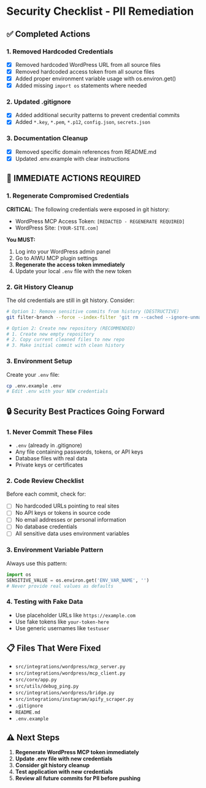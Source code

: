 # Security Checklist - PII Remediation

## ✅ Completed Actions

### 1. Removed Hardcoded Credentials
- [x] Removed hardcoded WordPress URL from all source files
- [x] Removed hardcoded access token from all source files  
- [x] Added proper environment variable usage with os.environ.get()
- [x] Added missing `import os` statements where needed

### 2. Updated .gitignore
- [x] Added additional security patterns to prevent credential commits
- [x] Added `*.key`, `*.pem`, `*.p12`, `config.json`, `secrets.json`

### 3. Documentation Cleanup
- [x] Removed specific domain references from README.md
- [x] Updated .env.example with clear instructions

## 🚨 IMMEDIATE ACTIONS REQUIRED

### 1. Regenerate Compromised Credentials
**CRITICAL**: The following credentials were exposed in git history:
- WordPress MCP Access Token: `[REDACTED - REGENERATE REQUIRED]`
- WordPress Site: `[YOUR-SITE.com]`

**You MUST:**
1. Log into your WordPress admin panel
2. Go to AIWU MCP plugin settings
3. **Regenerate the access token immediately**
4. Update your local `.env` file with the new token

### 2. Git History Cleanup
The old credentials are still in git history. Consider:
```bash
# Option 1: Remove sensitive commits from history (DESTRUCTIVE)
git filter-branch --force --index-filter 'git rm --cached --ignore-unmatch src/integrations/wordpress/mcp_server.py' --prune-empty --tag-name-filter cat -- --all

# Option 2: Create new repository (RECOMMENDED)
# 1. Create new empty repository
# 2. Copy current cleaned files to new repo
# 3. Make initial commit with clean history
```

### 3. Environment Setup
Create your `.env` file:
```bash
cp .env.example .env
# Edit .env with your NEW credentials
```

## 🔒 Security Best Practices Going Forward

### 1. Never Commit These Files
- `.env` (already in .gitignore)
- Any file containing passwords, tokens, or API keys
- Database files with real data
- Private keys or certificates

### 2. Code Review Checklist
Before each commit, check for:
- [ ] No hardcoded URLs pointing to real sites
- [ ] No API keys or tokens in source code
- [ ] No email addresses or personal information
- [ ] No database credentials
- [ ] All sensitive data uses environment variables

### 3. Environment Variable Pattern
Always use this pattern:
```python
import os
SENSITIVE_VALUE = os.environ.get('ENV_VAR_NAME', '')
# Never provide real values as defaults
```

### 4. Testing with Fake Data
- Use placeholder URLs like `https://example.com`
- Use fake tokens like `your-token-here`
- Use generic usernames like `testuser`

## 📋 Files That Were Fixed
- `src/integrations/wordpress/mcp_server.py`
- `src/integrations/wordpress/mcp_client.py`
- `src/core/app.py`
- `src/utils/debug_ping.py`
- `src/integrations/wordpress/bridge.py`
- `src/integrations/instagram/apify_scraper.py`
- `.gitignore`
- `README.md`
- `.env.example`

## ⚠️ Next Steps
1. **Regenerate WordPress MCP token immediately**
2. **Update .env file with new credentials**
3. **Consider git history cleanup**
4. **Test application with new credentials**
5. **Review all future commits for PII before pushing**